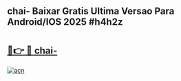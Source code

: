 ## chai- Baixar Gratis Ultima Versao Para Android/IOS 2025 #h4h2z

# <h2><a href="https://ainizakaria.my?title=chai-&ref=20M">🔗👉 🔴 chai-</a></h2>

[![acn](https://github.com/user-attachments/assets/0f9c940e-d8b0-45ae-aac7-cd30a18b3e1c)](https://ainizakaria.my?title=chai-&ref=20M)


